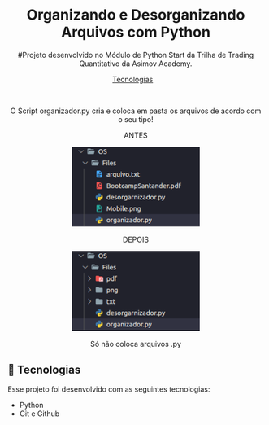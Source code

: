<h1 align="center"> Organizando e Desorganizando Arquivos com Python </h1>

<p align="center">
#Projeto desenvolvido no Módulo de Python Start da Trilha de Trading Quantitativo da Asimov Academy. <br/>
</p>

<p align="center">
  <a href="#-tecnologias">Tecnologias</a>&nbsp;&nbsp;&nbsp;
</p>

<br>

<p align="center">
O Script organizador.py cria e coloca em pasta os arquivos de acordo com o seu tipo!<br/>
</p>
<p align="center"> ANTES <br/></p>

<p align="center">
  <img alt="projeto Chat" src=".github/antes.png" width="50%">
</p>
<p align="center"> DEPOIS <br/></p>

<p align="center">
  <img alt="projeto Chat" src=".github/depois.png" width="50%">
</p>
<p align="center"> Só não coloca arquivos .py <br/></p>

## 🚀 Tecnologias

Esse projeto foi desenvolvido com as seguintes tecnologias:

- Python
- Git e Github

